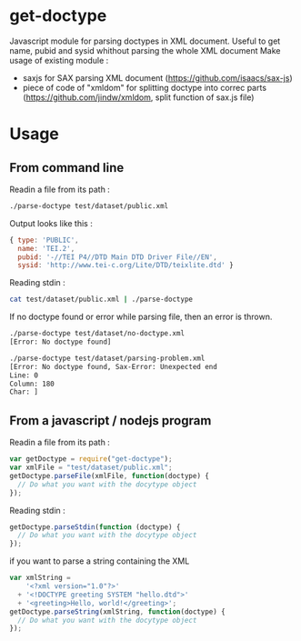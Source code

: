 get-doctype
===========

Javascript module for parsing doctypes in XML document.
Useful to get name, pubid and sysid whithout parsing the whole XML document
Make usage of existing module :
  - saxjs for SAX parsing XML document (https://github.com/isaacs/sax-js)
  - piece of code of "xmldom" for splitting doctype into correc parts (https://github.com/jindw/xmldom, split function of sax.js file)

# Usage
## From command line

Readin a file from its path :
```bash
./parse-doctype test/dataset/public.xml 
```
Output looks like this :
```javascript
{ type: 'PUBLIC',
  name: 'TEI.2',
  pubid: '-//TEI P4//DTD Main DTD Driver File//EN',
  sysid: 'http://www.tei-c.org/Lite/DTD/teixlite.dtd' }
```

Reading stdin :

```bash
cat test/dataset/public.xml | ./parse-doctype
```

If no doctype found or error while parsing file, then an error is thrown.

```bash
./parse-doctype test/dataset/no-doctype.xml
[Error: No doctype found]

./parse-doctype test/dataset/parsing-problem.xml 
[Error: No doctype found, Sax-Error: Unexpected end
Line: 0
Column: 180
Char: ]
```

## From a javascript / nodejs program

Readin a file from its path :

```javascript
var getDoctype = require("get-doctype");
var xmlFile = "test/dataset/public.xml";
getDoctype.parseFile(xmlFile, function(doctype) {
  // Do what you want with the docytype object
});
```

Reading stdin :
```javascript
getDoctype.parseStdin(function (doctype) {
  // Do what you want with the docytype object
});
```

if you want to parse a string containing the XML

```javascript
var xmlString =
    '<?xml version="1.0"?>'
  + '<!DOCTYPE greeting SYSTEM "hello.dtd">'
  + '<greeting>Hello, world!</greeting>';
getDoctype.parseString(xmlString, function(doctype) {
  // Do what you want with the docytype object
});
```
